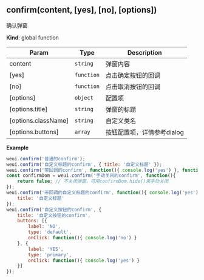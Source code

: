 <a name="confirm"></a>

## confirm(content, [yes], [no], [options])
确认弹窗

**Kind**: global function  

| Param | Type | Description |
| --- | --- | --- |
| content | <code>string</code> | 弹窗内容 |
| [yes] | <code>function</code> | 点击确定按钮的回调 |
| [no] | <code>function</code> | 点击取消按钮的回调 |
| [options] | <code>object</code> | 配置项 |
| [options.title] | <code>string</code> | 弹窗的标题 |
| [options.className] | <code>string</code> | 自定义类名 |
| [options.buttons] | <code>array</code> | 按钮配置项，详情参考dialog |

**Example**  
```js
weui.confirm('普通的confirm');weui.confirm('自定义标题的confirm', { title: '自定义标题' });weui.confirm('带回调的confirm', function(){ console.log('yes') }, function(){ console.log('no') });const confirmDom = weui.confirm('手动关闭的confirm', function(){    return false; // 不关闭弹窗，可用confirmDom.hide()来手动关闭});weui.confirm('带回调的自定义标题的confirm', function(){ console.log('yes') }, function(){ console.log('no') }, {    title: '自定义标题'});weui.confirm('自定义按钮的confirm', {    title: '自定义按钮的confirm',    buttons: [{        label: 'NO',        type: 'default',        onClick: function(){ console.log('no') }    }, {        label: 'YES',        type: 'primary',        onClick: function(){ console.log('yes') }    }]});
```

